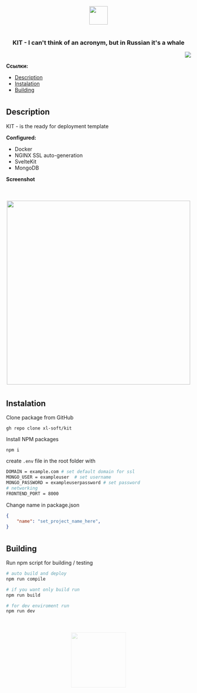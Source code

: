 <br/>
<br/>
<div align="middle">
    <img src="https://psv4.userapi.com/c235031/u539876810/docs/d37/1e1afb8d52e2/logo.png?extra=wYozL4OsYI_0jkbpSKg4P1U5yvQGt8iak7Fu7raPEsyBGyjhHULXMqYbTyJA_XkqWdYz64iHx5TmZzXMKxjTJ62N1q5u_XzgQgZboxQq03-DFesmeupw6ob19ljL1msOAg6YCovRZ7aH2sQQgFh5nWrJhG0" height=50>
</div>

#

<h3 align="center" style="margin-bottom: 15px;">
    <strong>KIT - I can't think of an acronym, but in Russian it's a whale</strong> 
</h3>

<p align="right">
    <img src="https://psv4.userapi.com/c237231/u539876810/docs/d56/57a57bb21448/docker.png?extra=kPMpSQP4_sZBVU1idzima8IUUd_oI1RP1YqBSTMx_cb3ex-7ZvZlSf7XszV3Jij7UXFqLr-NAyKa2JafTw8MXE9QX3sqoBp3fAdSA5_RBHCinc7CN7sogu5hn5vYFr05H7B3ciOG3Meg5sGAXThkhc-llEo" />
</p>

__Ссылки:__
* <a href="#description">Description</a>
* <a href="#install">Instalation</a>
* <a href="#build">Building</a>

#

<h2 id="description"><strong>Description</strong></h2>

KIT - is the ready for deployment template

__Configured:__
* Docker
* NGINX SSL auto-generation
* SvelteKit
* MongoDB

__Screenshot__
<div align="center" style="margin-top:50px">
  <a href="https://vk.com/xlsoftware" target="_blank" rel="noreferrer">
    <img src="https://sun9-55.userapi.com/impg/w3CcQj5NWwxbqnROSewa4pqAHzNgWubZ0LSv2g/1a5h9_xUpOs.jpg?size=1280x607&quality=96&sign=da87ca5623eb2d97f3472966b007b5f1&type=album" width=500>
  </a>
</div>

#

<h2 id="install"><strong>Instalation</strong></h2>

Clone package from GitHub
```
gh repo clone xl-soft/kit
```

Install NPM packages
```
npm i
```

create ```.env``` file in the root folder with
```bash
DOMAIN = example.com # set default domain for ssl
MONGO_USER = exampleuser  # set username
MONGO_PASSWORD = exampleuserpassword # set password
# networking
FRONTEND_PORT = 8000
```

Change name in package.json
``` json
{
    "name": "set_project_name_here",
}
```

#

<h2 id="build"><strong>Building</strong></h2>

Run npm script for building / testing

```bash
# auto build and deploy
npm run compile 

# if you want only build run
npm run build

# for dev enviroment run
npm run dev
```

#

<div align="center" style="opacity: 0.2; margin-top:50px">
  <a href="https://vk.com/xlsoftware" target="_blank" rel="noreferrer">
    <img src="https://github.com/xl-soft/press-tools/raw/master/src/assets/img/powered.svg" width=150>
  </a>
</div>

